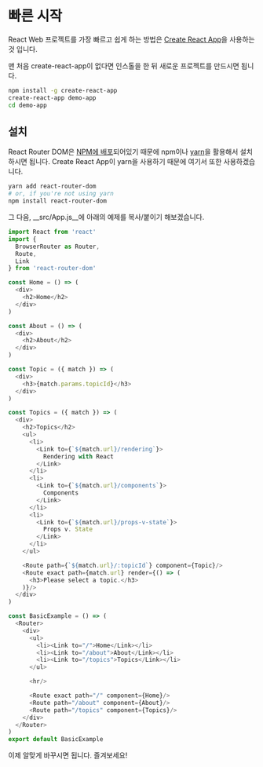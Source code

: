# 빠른 시작

React Web 프로젝트를 가장 빠르고 쉽게 하는 방법은 [Create React App](https://github.com/facebookincubator/create-react-app)을 사용하는 것 입니다.

맨 처음 create-react-app이 없다면 인스톨을 한 뒤 새로운 프로젝트를 만드시면 됩니다.

```bash
npm install -g create-react-app
create-react-app demo-app
cd demo-app
```

## 설치

React Router DOM은 [NPM에 배포](https://npm.im/react-router-dom)되어있기 때문에 npm이나 [yarn](https://yarnpkg.com/)을 활용해서 설치하시면 됩니다. Create React App이 yarn을 사용하기 때문에 여기서 또한 사용하겠습니다.

```bash
yarn add react-router-dom
# or, if you're not using yarn
npm install react-router-dom
```

그 다음, __src/App.js__에 아래의 예제를 복사/붙이기 해보겠습니다.

```js
import React from 'react'
import {
  BrowserRouter as Router,
  Route,
  Link
} from 'react-router-dom'

const Home = () => (
  <div>
    <h2>Home</h2>
  </div>
)

const About = () => (
  <div>
    <h2>About</h2>
  </div>
)

const Topic = ({ match }) => (
  <div>
    <h3>{match.params.topicId}</h3>
  </div>
)

const Topics = ({ match }) => (
  <div>
    <h2>Topics</h2>
    <ul>
      <li>
        <Link to={`${match.url}/rendering`}>
          Rendering with React
        </Link>
      </li>
      <li>
        <Link to={`${match.url}/components`}>
          Components
        </Link>
      </li>
      <li>
        <Link to={`${match.url}/props-v-state`}>
          Props v. State
        </Link>
      </li>
    </ul>

    <Route path={`${match.url}/:topicId`} component={Topic}/>
    <Route exact path={match.url} render={() => (
      <h3>Please select a topic.</h3>
    )}/>
  </div>
)

const BasicExample = () => (
  <Router>
    <div>
      <ul>
        <li><Link to="/">Home</Link></li>
        <li><Link to="/about">About</Link></li>
        <li><Link to="/topics">Topics</Link></li>
      </ul>

      <hr/>

      <Route exact path="/" component={Home}/>
      <Route path="/about" component={About}/>
      <Route path="/topics" component={Topics}/>
    </div>
  </Router>
)
export default BasicExample
```

이제 알맞게 바꾸시면 됩니다. 즐겨보세요!